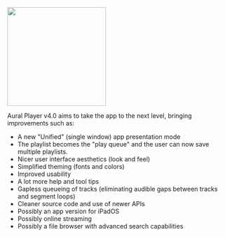 <img width="225" src="https://raw.githubusercontent.com/maculateConception/aural-player/master/Documentation/Screenshots/readmeLogo.png"/>

Aural Player v4.0 aims to take the app to the next level, bringing improvements such as:

- A new "Unified" (single window) app presentation mode
- The playlist becomes the "play queue" and the user can now save multiple playlists.
- Nicer user interface aesthetics (look and feel)
- Simplified theming (fonts and colors)
- Improved usability
- A lot more help and tool tips
- Gapless queueing of tracks (eliminating audible gaps between tracks and segment loops)
- Cleaner source code and use of newer APIs
- Possibly an app version for iPadOS
- Possibly online streaming
- Possibly a file browser with advanced search capabilities
